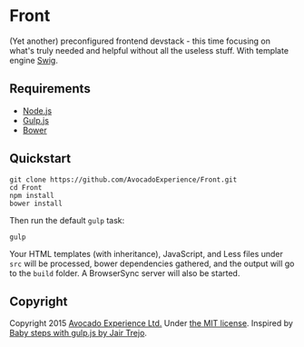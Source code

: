 # Front
(Yet another) preconfigured frontend devstack - this time focusing on what's truly needed and helpful without all the useless stuff. With template engine [Swig](http://paularmstrong.github.io/swig/).

## Requirements

- [Node.js](https://nodejs.org/)
- [Gulp.js](http://gulpjs.com)
- [Bower](http://bower.io)

## Quickstart

```
git clone https://github.com/AvocadoExperience/Front.git
cd Front
npm install
bower install
```

Then run the default `gulp` task:

```
gulp
```

Your HTML templates (with inheritance), JavaScript, and Less files under `src` will be processed, bower dependencies gathered, and the output will go to the `build` folder. A BrowserSync server will also be started.

## Copyright
Copyright 2015 [Avocado Experience Ltd.](http://avocadoexperience.co)
Under [the MIT license](LICENSE.md).
Inspired by [Baby steps with gulp.js by Jair Trejo](http://jairtrejo.mx/blog/2014/11/baby-steps-with-gulp).
